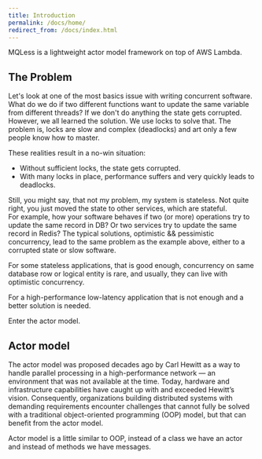 ```yaml
---
title: Introduction
permalink: /docs/home/
redirect_from: /docs/index.html
---
```


MQLess is a lightweight actor model framework on top of AWS Lambda.

## The Problem

Let's look at one of the most basics issue with writing concurrent software. What do we do if two different functions want to update the same variable from different threads? 
If we don't do anything the state gets corrupted. 
However, we all learned the solution. We use locks to solve that.
The problem is, locks are slow and complex (deadlocks) and art only a few people know how to master.

These realities result in a no-win situation:
* Without sufficient locks, the state gets corrupted.
* With many locks in place, performance suffers and very quickly leads to deadlocks.

Still, you might say, that not my problem, my system is stateless.
Not quite right, you just moved the state to other services, which are stateful.  
For example, how your software behaves if two (or more) operations try to update the same record in DB? Or two services try to update the same record in Redis?
The typical solutions, optimistic && pessimistic concurrency, lead to the same problem as the example above, either to a corrupted state or slow software.

For some stateless applications, that is good enough, concurrency on same database row or logical entity is rare, and usually, they can live with optimistic concurrency.

For a high-performance low-latency application that is not enough and a better solution is needed.

Enter the actor model.

## Actor model

The actor model was proposed decades ago by Carl Hewitt as a way to handle parallel processing in a high-performance network — an environment that was not available at the time. Today, hardware and infrastructure capabilities have caught up with and exceeded Hewitt’s vision. Consequently, organizations building distributed systems with demanding requirements encounter challenges that cannot fully be solved with a traditional object-oriented programming (OOP) model, but that can benefit from the actor model.

Actor model is a little similar to OOP, instead of a class we have an actor and instead of methods we have messages.















